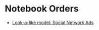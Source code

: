 # Notebook Orders

- [Look-a-like model: Social Network Ads](./topics/lookalike/social_network_ads.ipynb)
